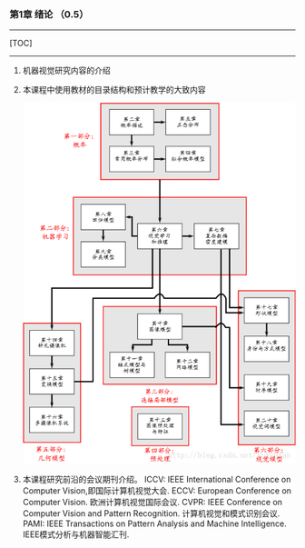 ### 第1章 绪论 （0.5）

---------------

[TOC]

-------------

1. 机器视觉研究内容的介绍

   
2. 本课程中使用教材的目录结构和预计教学的大致内容
   
   ![书本类容](https://raw.githubusercontent.com/lwglucky/BLOG/master/rte.png)

   
3. 本课程研究前沿的会议期刊介绍。
    ICCV:   IEEE International Conference on Computer Vision,即国际计算机视觉大会.
    ECCV:   European Conference on Computer Vision. 欧洲计算机视觉国际会议.
    CVPR:   IEEE Conference on Computer Vision and Pattern Recognition. 计算机视觉和模式识别会议.
    PAMI:   IEEE Transactions on Pattern Analysis and Machine Intelligence. IEEE模式分析与机器智能汇刊.